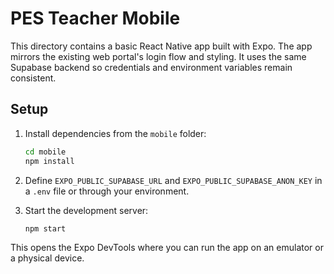 # PES Teacher Mobile

This directory contains a basic React Native app built with Expo. The app mirrors the existing web portal's login flow and styling. It uses the same Supabase backend so credentials and environment variables remain consistent.

## Setup

1. Install dependencies from the `mobile` folder:

   ```bash
   cd mobile
   npm install
   ```

2. Define `EXPO_PUBLIC_SUPABASE_URL` and `EXPO_PUBLIC_SUPABASE_ANON_KEY` in a `.env` file or through your environment.

3. Start the development server:

   ```bash
   npm start
   ```

This opens the Expo DevTools where you can run the app on an emulator or a physical device.
